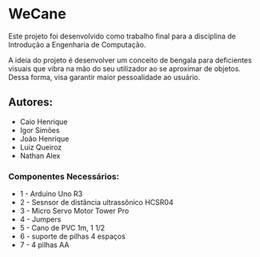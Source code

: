# WeCane

Este projeto foi desenvolvido como trabalho final para a disciplina de Introdução a Engenharia de Computação.

A ideia do projeto é desenvolver um conceito de bengala para deficientes visuais que vibra na mão do
seu utilizador ao se aproximar de objetos. Dessa forma, visa garantir maior pessoalidade ao usuário.

## Autores: 
  * Caio Henrique
  * Igor Simões
  * João Henrique
  * Luiz Queiroz
  * Nathan Alex


### Componentes Necessários:

  * 1 - Arduino Uno R3
  * 2 - Sesnsor de distância ultrassônico HCSR04
  * 3 - Micro Servo Motor Tower Pro
  * 4 - Jumpers
  * 5 - Cano de PVC 1m, 1 1/2
  * 6 - suporte de pilhas 4 espaços
  * 7 - 4 pilhas AA